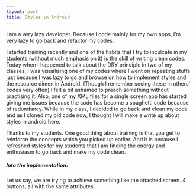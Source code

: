 ```yaml
---
layout: post
title: Styles in Android
---
```

I am a very lazy developer. Because I code mainly for my own apps, I’m very lazy to go back and refactor my codes.


I started training recently and one of the habits that I try to inculcate in my students (without much emphasis on it) is the skill of writing clean codes. Today when I happened to talk about the DRY principle in two of my classes, I was visualising one of my codes where I went on repeating stuffs just because I was lazy to go and browse on how to implement styles and the resource dimen in Android. (Though I remember seeing these in others’ codes very often)
I felt a bit ashamed to preach something without practising it. Also, one of my XML files for a single screen app has started giving me issues because the code has become a spaghetti code because of redundancy. While in my class, I decided to go back and clean my code and as I cloned my old code now, I thought I will make a write up about styles in android here.


Thanks to my students. One good thing about training is that you get to reinforce the concepts which you picked up earlier. And it is because I refreshed styles for my students that I am finding the energy and enthusiasm to go back and make my code clean.


##### Into the implementation:
Let us say, we are trying to achieve something like the attached screen. 4 buttons, all with the same attributes.

